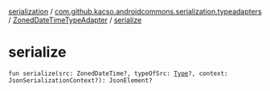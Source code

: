 [serialization](../../index.md) / [com.github.kacso.androidcommons.serialization.typeadapters](../index.md) / [ZonedDateTimeTypeAdapter](index.md) / [serialize](./serialize.md)

# serialize

`fun serialize(src: ZonedDateTime?, typeOfSrc: `[`Type`](http://docs.oracle.com/javase/8/docs/api/java/lang/reflect/Type.html)`?, context: JsonSerializationContext?): JsonElement?`